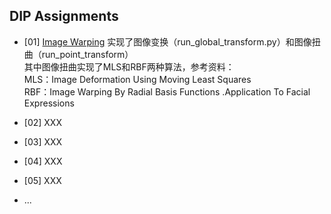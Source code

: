 ## DIP Assignments 
- [01] [Image Warping](01_ImageWarping/)
实现了图像变换（run_global_transform.py）和图像扭曲（run_point_transform）  
其中图像扭曲实现了MLS和RBF两种算法，参考资料：  
MLS：Image Deformation Using Moving Least Squares  
RBF：Image Warping By Radial Basis Functions .Application To Facial Expressions  

- [02] XXX

- [03] XXX

- [04] XXX

- [05] XXX

- ...
